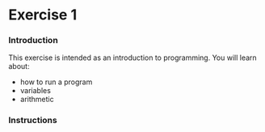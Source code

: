 # Exercise 1

### Introduction
This exercise is intended as an introduction to programming. You will learn about: 

* how to run a program
* variables
* arithmetic

### Instructions
